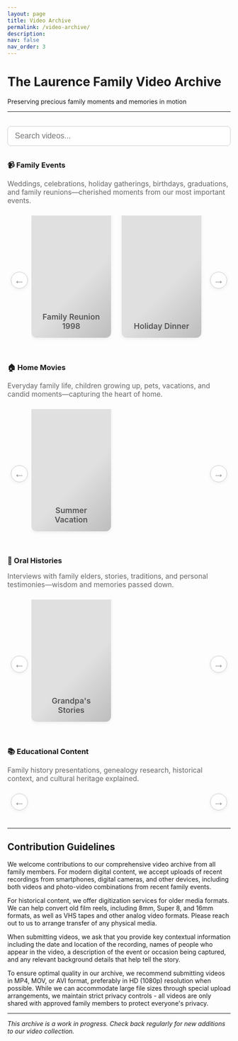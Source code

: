 ```yaml
---
layout: page
title: Video Archive
permalink: /video-archive/
description: 
nav: false
nav_order: 3
---
```


# The Laurence Family Video Archive
Preserving precious family moments and memories in motion

---

<!-- Search Bar -->
<div style="width: 100%; margin: 2rem 0 1.5rem 0; text-align: center;">
  <input id="videoSearchInput" type="text" placeholder="Search videos..." style="width: 100%; padding: 0.7rem 1rem; font-size: 1.1rem; border-radius: 8px; border: 1px solid #ccc;">
</div>

<!-- Netflix-style Video Gallery by Category with Carousel -->
<div class="video-gallery-section">


  <!-- Family Events -->
  <h3 style="margin-top:2rem;">📹 Family Events</h3>
  <div class="category-desc" style="color:#666; font-size:0.98rem; margin-bottom:0.2rem;">
    Weddings, celebrations, holiday gatherings, birthdays, graduations, and family reunions—cherished moments from our most important events.
  </div>
  <div class="carousel-row">
    <button class="carousel-arrow left" aria-label="Scroll left">&#8592;</button>
    <div class="video-carousel" data-category="family-events">
      <div class="video-poster" data-title="Family Reunion 1998" data-synopsis="A heartwarming look back at the 1998 family reunion in the old backyard." data-video="video1.mp4" data-tags="reunion,1998,backyard,family event,celebration">
        <div class="poster-blank">Family Reunion 1998</div>
      </div>
      <div class="video-poster" data-title="Holiday Dinner" data-synopsis="The whole family gathers for a festive holiday meal." data-video="video4.mp4" data-tags="holiday,dinner,celebration,family event,meal">
        <div class="poster-blank">Holiday Dinner</div>
      </div>
      <!-- Add more Family Events posters here -->
    </div>
    <button class="carousel-arrow right" aria-label="Scroll right">&#8594;</button>
  </div>

  <!-- Home Movies -->
  <h3 style="margin-top:2rem;">🏠 Home Movies</h3>
  <div class="category-desc" style="color:#666; font-size:0.98rem; margin-bottom:0.2rem;">
    Everyday family life, children growing up, pets, vacations, and candid moments—capturing the heart of home.
  </div>
  <div class="carousel-row">
    <button class="carousel-arrow left" aria-label="Scroll left">&#8592;</button>
    <div class="video-carousel" data-category="home-movies">
      <div class="video-poster" data-title="Summer Vacation" data-synopsis="Fun times at the lake during the summer of 2005." data-video="video3.mp4" data-tags="summer,vacation,2005,lake,home movie,travel">
        <div class="poster-blank">Summer Vacation</div>
      </div>
      <!-- Add more Home Movies posters here -->
    </div>
    <button class="carousel-arrow right" aria-label="Scroll right">&#8594;</button>
  </div>

  <!-- Oral Histories -->
  <h3 style="margin-top:2rem;">🎤 Oral Histories</h3>
  <div class="category-desc" style="color:#666; font-size:0.98rem; margin-bottom:0.2rem;">
    Interviews with family elders, stories, traditions, and personal testimonies—wisdom and memories passed down.
  </div>
  <div class="carousel-row">
    <button class="carousel-arrow left" aria-label="Scroll left">&#8592;</button>
    <div class="video-carousel" data-category="oral-histories">
      <div class="video-poster" data-title="Grandpa's Stories" data-synopsis="Grandpa shares tales from his youth and family history." data-video="video2.mp4" data-tags="grandpa,oral history,stories,elders,interview">
        <div class="poster-blank">Grandpa's Stories</div>
      </div>
      <!-- Add more Oral Histories posters here -->
    </div>
    <button class="carousel-arrow right" aria-label="Scroll right">&#8594;</button>
  </div>

  <!-- Educational Content -->
  <h3 style="margin-top:2rem;">📚 Educational Content</h3>
  <div class="category-desc" style="color:#666; font-size:0.98rem; margin-bottom:0.2rem;">
    Family history presentations, genealogy research, historical context, and cultural heritage explained.
  </div>
  <div class="carousel-row">
    <button class="carousel-arrow left" aria-label="Scroll left">&#8592;</button>
    <div class="video-carousel" data-category="educational-content">
      <!-- Add Educational Content posters here -->
    </div>
    <button class="carousel-arrow right" aria-label="Scroll right">&#8594;</button>
  </div>
</div>

<!-- Modal for video details -->
<div id="videoModal" class="video-modal" style="display:none;">
  <div class="video-modal-content">
    <span class="video-modal-close">&times;</span>
    <h3 id="modalTitle">Video Title</h3>
    <p id="modalSynopsis">Video synopsis goes here.</p>
    <button id="modalPlayBtn" style="margin-top:1rem; padding:0.5rem 1.5rem; font-size:1rem;">▶ Play</button>
  </div>
</div>

<style>
.carousel-row {
  display: flex;
  align-items: center;
  margin: 1.5rem 0 2.5rem 0;
  width: 100%;
  max-width: 100%;
  box-sizing: border-box;
}
.video-carousel {
  display: flex;
  overflow-x: auto;
  scroll-behavior: smooth;
  gap: 1.5rem;
  padding: 1rem 0;
  flex: 1 1 auto;
  width: 100%;
  max-width: 100%;
  box-sizing: border-box;
}
.video-poster {
  flex: 0 0 180px;
  width: 180px;
  height: 260px;
  cursor: pointer;
  transition: transform 0.2s;
  display: flex;
  align-items: flex-end;
}
.video-poster:hover {
  transform: scale(1.05);
}
.poster-blank {
  background: linear-gradient(135deg, #e0e0e0 60%, #bdbdbd 100%);
  border-radius: 12px;
  width: 100%;
  height: 100%;
  display: flex;
  align-items: flex-end;
  justify-content: center;
  font-size: 1.1rem;
  font-weight: 600;
  color: #555;
  padding: 1rem;
  box-shadow: 0 2px 8px rgba(0,0,0,0.07);
  text-align: center;
}
.carousel-arrow {
  background: #fff;
  border: 1px solid #ccc;
  border-radius: 50%;
  width: 38px;
  height: 38px;
  font-size: 1.5rem;
  color: #888;
  cursor: pointer;
  margin: 0 0.5rem;
  display: flex;
  align-items: center;
  justify-content: center;
  box-shadow: 0 2px 8px rgba(0,0,0,0.07);
  transition: background 0.2s, color 0.2s;
  z-index: 2;
}
.carousel-arrow:hover {
  background: #e50914;
  color: #fff;
}
.carousel-arrow[disabled] {
  opacity: 0.3;
  pointer-events: none;
}
.video-modal {
  position: fixed;
  z-index: 1000;
  left: 0; top: 0; width: 100vw; height: 100vh;
  background: rgba(0,0,0,0.5);
  display: flex;
  align-items: center;
  justify-content: center;
}
.video-modal-content {
  background: #fff;
  border-radius: 10px;
  padding: 2rem 2.5rem;
  max-width: 400px;
  width: 90vw;
  box-shadow: 0 4px 24px rgba(0,0,0,0.15);
  position: relative;
  text-align: center;
}
.video-modal-close {
  position: absolute;
  top: 1rem; right: 1.2rem;
  font-size: 2rem;
  color: #888;
  cursor: pointer;
}
#modalPlayBtn {
  background: #e50914;
  color: #fff;
  border: none;
  border-radius: 6px;
  cursor: pointer;
  transition: background 0.2s;
}
#modalPlayBtn:hover {
  background: #b00610;
}
@media (max-width: 600px) {
  .video-poster {
    flex: 0 0 130px;
    width: 130px;
    height: 180px;
  }
}
.category-desc {
  width: 100%;
  max-width: 100%;
  box-sizing: border-box;
}
</style>

<script>
document.addEventListener('DOMContentLoaded', function() {
  const posters = document.querySelectorAll('.video-poster');
  const modal = document.getElementById('videoModal');
  const modalTitle = document.getElementById('modalTitle');
  const modalSynopsis = document.getElementById('modalSynopsis');
  const modalPlayBtn = document.getElementById('modalPlayBtn');
  const modalClose = document.querySelector('.video-modal-close');
  let currentVideo = null;

  function slugify(text) {
    return text.toString().toLowerCase().replace(/\s+/g, '-')
      .replace(/[^\w\-]+/g, '')
      .replace(/\-\-+/g, '-')
      .replace(/^-+/, '')
      .replace(/-+$/, '');
  }

  posters.forEach(poster => {
    poster.addEventListener('click', function() {
      modalTitle.textContent = poster.getAttribute('data-title');
      modalSynopsis.textContent = poster.getAttribute('data-synopsis');
      currentVideo = poster.getAttribute('data-video');
      modal.style.display = 'flex';
    });
  });

  // Play from hash if present
  function playFromHash() {
    if (window.location.hash.startsWith('#play-')) {
      const slug = window.location.hash.replace('#play-', '');
      let found = false;
      posters.forEach(poster => {
        const title = poster.getAttribute('data-title') || '';
        if (slugify(title) === slug) {
          poster.click();
          found = true;
        }
      });
      // Optionally, clear the hash after playing
      // if (found) window.location.hash = '';
    }
  }
  playFromHash();

  modalClose.addEventListener('click', function() {
    modal.style.display = 'none';
  });

  window.addEventListener('click', function(event) {
    if (event.target === modal) {
      modal.style.display = 'none';
    }
  });

  modalPlayBtn.addEventListener('click', function() {
    alert('Playing: ' + (modalTitle.textContent || 'Video'));
    // Here you could embed a video player or redirect to a video page
  });

  // Responsive carousel arrow logic
  function updateCarouselArrows() {
    document.querySelectorAll('.carousel-row').forEach(function(row) {
      const carousel = row.querySelector('.video-carousel');
      const leftArrow = row.querySelector('.carousel-arrow.left');
      const rightArrow = row.querySelector('.carousel-arrow.right');
      if (!carousel || !leftArrow || !rightArrow) return;
      // Calculate total scrollable width vs visible width
      const scrollWidth = carousel.scrollWidth;
      const clientWidth = carousel.clientWidth;
      if (scrollWidth > clientWidth + 2) { // +2 for rounding errors
        leftArrow.style.display = '';
        rightArrow.style.display = '';
      } else {
        leftArrow.style.display = 'none';
        rightArrow.style.display = 'none';
      }
    });
  }

  // Initial check
  updateCarouselArrows();
  // Update on window resize
  window.addEventListener('resize', updateCarouselArrows);
  // Update on content change (e.g., if you add posters dynamically)
  // Optionally, you could use a MutationObserver for dynamic content

  // Carousel scroll logic
  document.querySelectorAll('.carousel-row').forEach(function(row) {
    const carousel = row.querySelector('.video-carousel');
    const leftArrow = row.querySelector('.carousel-arrow.left');
    const rightArrow = row.querySelector('.carousel-arrow.right');
    if (!carousel || !leftArrow || !rightArrow) return;
    leftArrow.addEventListener('click', function() {
      // Scroll by the width of one poster (plus gap)
      const poster = carousel.querySelector('.video-poster');
      let scrollAmount = poster ? poster.offsetWidth + 24 : 200; // 24px = gap
      carousel.scrollBy({ left: -scrollAmount, behavior: 'smooth' });
    });
    rightArrow.addEventListener('click', function() {
      const poster = carousel.querySelector('.video-poster');
      let scrollAmount = poster ? poster.offsetWidth + 24 : 200;
      carousel.scrollBy({ left: scrollAmount, behavior: 'smooth' });
    });
    // Optional: update arrows on scroll (e.g., disable if at start/end)
    carousel.addEventListener('scroll', function() {
      // Could add logic to disable arrows if at start/end
    });
  });

  // Video search filter
  const searchInput = document.getElementById('videoSearchInput');
  searchInput.addEventListener('input', function() {
    const query = searchInput.value.trim().toLowerCase();
    let anyVisible = false;
    document.querySelectorAll('.carousel-row').forEach(function(row) {
      const carousel = row.querySelector('.video-carousel');
      let posters = carousel ? carousel.querySelectorAll('.video-poster') : [];
      let visibleCount = 0;
      posters.forEach(function(poster) {
        const title = poster.getAttribute('data-title') || '';
        const synopsis = poster.getAttribute('data-synopsis') || '';
        const tags = poster.getAttribute('data-tags') || '';
        const match = title.toLowerCase().includes(query) || synopsis.toLowerCase().includes(query) || tags.toLowerCase().includes(query);
        poster.style.display = match ? '' : 'none';
        if (match) visibleCount++;
      });
      // Hide carousel row if no visible posters
      row.style.display = (visibleCount > 0) ? '' : 'none';
      if (visibleCount > 0) anyVisible = true;
    });
    // Optionally, show a message if no results
    // (not implemented here for simplicity)
  });
});
</script>

---

## Contribution Guidelines

We welcome contributions to our comprehensive video archive from all family members. For modern digital content, we accept uploads of recent recordings from smartphones, digital cameras, and other devices, including both videos and photo-video combinations from recent family events.

For historical content, we offer digitization services for older media formats. We can help convert old film reels, including 8mm, Super 8, and 16mm formats, as well as VHS tapes and other analog video formats. Please reach out to us to arrange transfer of any physical media.

When submitting videos, we ask that you provide key contextual information including the date and location of the recording, names of people who appear in the video, a description of the event or occasion being captured, and any relevant background details that help tell the story.

To ensure optimal quality in our archive, we recommend submitting videos in MP4, MOV, or AVI format, preferably in HD (1080p) resolution when possible. While we can accommodate large file sizes through special upload arrangements, we maintain strict privacy controls - all videos are only shared with approved family members to protect everyone's privacy.

---

*This archive is a work in progress. Check back regularly for new additions to our video collection.* 